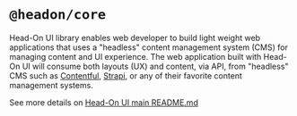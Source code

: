 # `@headon/core`

Head-On UI library enables web developer to build light weight web applications that uses a "headless" content management system (CMS) for managing content and UI experience. The web application built with Head-On UI will consume both layouts (UX) and content, via API, from "headless" CMS such as [Contentful](https://www.contentful.com/), [Strapi](https://strapi.io/), or any of their favorite content management systems.


See more details on [Head-On UI main README.md](https://github.com/nedvisol/headon-ui#readme)